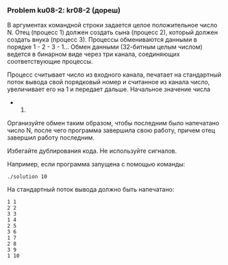 ### Problem ku08-2: kr08-2 (дореш)

В аргументах командной строки задается целое положительное число N. Отец (процесс 1) должен создать
сына (процесс 2), который должен создать внука (процесс 3). Процессы обмениваются данными в порядке
1 - 2 - 3 - 1... Обмен данными (32-битным целым числом) ведется в бинарном виде через три канала,
соединяющих соответствующие процессы.

Процесс считывает число из входного канала, печатает на стандартный поток вывода свой порядковый
номер и считанное из канала число, увеличивает его на 1 и передает дальше. Начальное значение числа
- 1.

Организуйте обмен таким образом, чтобы последним было напечатано число N, после чего программа
завершила свою работу, причем отец завершил работу последним.

Избегайте дублирования кода. Не используйте сигналов.

Например, если программа запущена с помощью команды:

    
    
    ./solution 10

На стандартный поток вывода должно быть напечатано:

    
    
    1 1
    2 2
    3 3
    1 4
    2 5
    3 6
    1 7
    2 8
    3 9
    1 10

